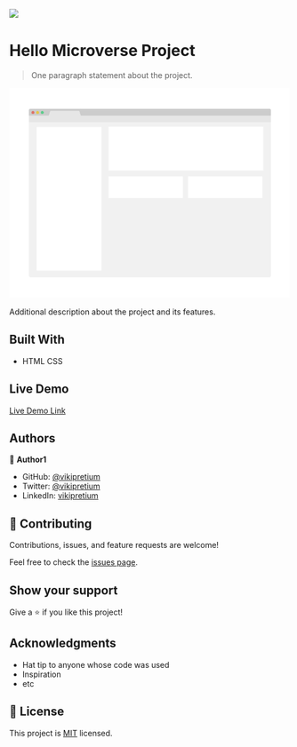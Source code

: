 ![](https://img.shields.io/badge/Microverse-blueviolet)

# Hello Microverse Project

> One paragraph statement about the project.

![screenshot](./app_screenshot.png)

Additional description about the project and its features.

## Built With

- HTML CSS

## Live Demo

[Live Demo Link](https://livedemo.com)



## Authors

👤 **Author1**

- GitHub: [@vikipretium](https://github.com/vikipretium)
- Twitter: [@vikipretium](https://twitter.com/vikipretium)
- LinkedIn: [vikipretium](https://linkedin.com/in/vikipretium)


## 🤝 Contributing

Contributions, issues, and feature requests are welcome!

Feel free to check the [issues page](../../issues/).

## Show your support

Give a ⭐️ if you like this project!

## Acknowledgments

- Hat tip to anyone whose code was used
- Inspiration
- etc

## 📝 License

This project is [MIT](./MIT.md) licensed.
